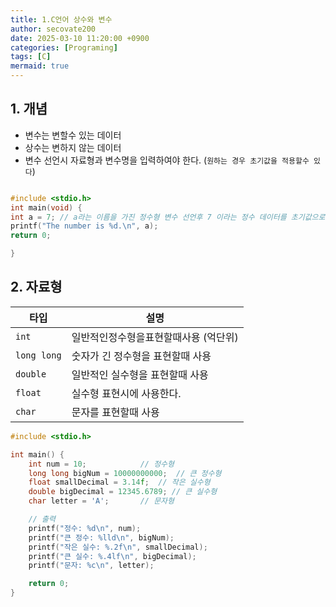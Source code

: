 ```yaml
---
title: 1.C언어 상수와 변수
author: secovate200
date: 2025-03-10 11:20:00 +0900
categories: [Programing]
tags: [C]
mermaid: true
---
```

## 1. 개념
 - 변수는 변할수 있는 데이터
 - 상수는 변하지 않는 데이터
 - 변수 선언시 자료형과 변수명을 입력하여야 한다. (`원하는 경우 초기값을 적용할수 있다`)

 ```c
 
 #include <stdio.h>
 int main(void) {
 int a = 7; // a라는 이름을 가진 정수형 변수 선언후 7 이라는 정수 데이터를 초기값으로 설정
 printf("The number is %d.\n", a);
 return 0;
 
}
 ```
## 2. 자료형

|타입|설명|
|---|---|
|`int`|일반적인정수형을표현할때사용 (억단위)|
|`long long`|숫자가 긴 정수형을 표현할때 사용|
|`double`|일반적인 실수형을 표현할때 사용|
|`float`|실수형 표현시에 사용한다. |
|`char`| 문자를 표현할때 사용|
 
```c
#include <stdio.h>

int main() {
    int num = 10;            // 정수형
    long long bigNum = 10000000000;  // 큰 정수형
    float smallDecimal = 3.14f;  // 작은 실수형
    double bigDecimal = 12345.6789; // 큰 실수형
    char letter = 'A';       // 문자형

    // 출력
    printf("정수: %d\n", num);
    printf("큰 정수: %lld\n", bigNum);
    printf("작은 실수: %.2f\n", smallDecimal);
    printf("큰 실수: %.4lf\n", bigDecimal);
    printf("문자: %c\n", letter);

    return 0;
}

```